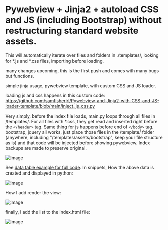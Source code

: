# 
# Pywebview + Jinja2 + autoload CSS and JS (including Bootstrap) without restructuring standard website assets. 

 This will automatically iterate over files and folders in ./templates/, looking for *.js and *.css files, importing before loading. 


many changes upcoming, this is the first push and comes with many bugs but functions.  

simple jinja usage, pywebview template, with custom CSS and JS loader. 

loading js and css happens in this custom code: https://github.com/samfisherirl/Pywebview-and-Jinja2-with-CSS-and-JS-loader-template/blob/main/inject_js_css.py

Very simply, before the index file loads, main.py loops through all files in /templates/. For all files with  *.css, they get read and inserted right before the  `</header>` tag. Same thing for js happens before end of `</body>` tag. 
bootstrap, jquery all works, just place those files in the /template/ folder (anywhere, including "/templates/assets/bootstrap", keep your file structure as is) and that code will be injected before showing pywebview. Index backups are made to preserve original.

![image](https://user-images.githubusercontent.com/98753696/221055533-0f7fc5b9-58af-41db-9af6-39a8a9712ffc.png)

See <a href="https://github.com/samfisherirl/Pywebview-and-Jinja2-with-CSS-and-JS-loader-template/tree/main/data_table_example">data table example for full code</a>. In snippets, How the above data is created and displayed in python:


 ![image](https://user-images.githubusercontent.com/98753696/221068841-15e4d2bd-c091-48c9-84cf-5a518d659b93.png)






How I add render the view:
 
 ![image](https://user-images.githubusercontent.com/98753696/221068247-3405b219-f85d-43b1-b86a-b1d7c1b94c88.png)

      
      
      
                      
finally, I add the list to the index.html file:

![image](https://user-images.githubusercontent.com/98753696/221068165-a6798250-13d1-4e85-b1aa-1b5da9a06e6a.png)
